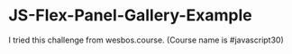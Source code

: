 # JS-Flex-Panel-Gallery-Example

I tried this challenge from wesbos.course.  (Course name is #javascript30)
